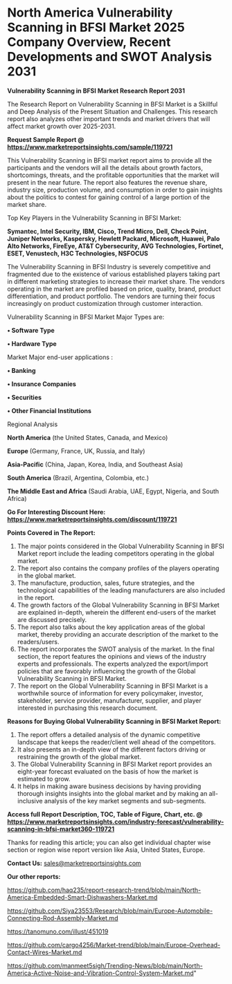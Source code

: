 # North America Vulnerability Scanning in BFSI Market 2025 Company Overview, Recent Developments and SWOT Analysis 2031

<strong>Vulnerability Scanning in BFSI Market Research Report 2031</strong>

The Research Report on Vulnerability Scanning in BFSI Market is a Skillful and Deep Analysis of the Present Situation and Challenges. This research report also analyzes other important trends and market drivers that will affect market growth over 2025-2031.

<strong>Request Sample Report @ <a href=https://www.marketreportsinsights.com/sample/119721>https://www.marketreportsinsights.com/sample/119721</a></strong>

This Vulnerability Scanning in BFSI market report aims to provide all the participants and the vendors will all the details about growth factors, shortcomings, threats, and the profitable opportunities that the market will present in the near future. The report also features the revenue share, industry size, production volume, and consumption in order to gain insights about the politics to contest for gaining control of a large portion of the market share.

Top Key Players in the Vulnerability Scanning in BFSI Market:

<strong>Symantec, Intel Security, IBM, Cisco, Trend Micro, Dell, Check Point, Juniper Networks, Kaspersky, Hewlett Packard, Microsoft, Huawei, Palo Alto Networks, FireEye, AT&T Cybersecurity, AVG Technologies, Fortinet, ESET, Venustech, H3C Technologies, NSFOCUS</strong>

The Vulnerability Scanning in BFSI Industry is severely competitive and fragmented due to the existence of various established players taking part in different marketing strategies to increase their market share. The vendors operating in the market are profiled based on price, quality, brand, product differentiation, and product portfolio. The vendors are turning their focus increasingly on product customization through customer interaction.

Vulnerability Scanning in BFSI Market Major Types are:

<strong>• Software Type

• Hardware Type</strong>

Market Major end-user applications :

<strong>• Banking

• Insurance Companies

• Securities

• Other Financial Institutions</strong>

Regional Analysis

</u><strong><b>North America</b></strong> (the United States, Canada, and Mexico)

<strong><b>Europe </b></strong>(Germany, France, UK, Russia, and Italy)

<strong><b>Asia-Pacific</b></strong> (China, Japan, Korea, India, and Southeast Asia)

<strong><b>South America</b></strong> (Brazil, Argentina, Colombia, etc.)

<strong><b>The Middle East and Africa</b></strong> (Saudi Arabia, UAE, Egypt, Nigeria, and South Africa)

<strong>Go For Interesting Discount Here: <a href=https://www.marketreportsinsights.com/discount/119721>https://www.marketreportsinsights.com/discount/119721</a></strong>

<strong>Points Covered in The Report:</strong>
<ol>
  <li>The major points considered in the Global Vulnerability Scanning in BFSI Market report include the leading competitors operating in the global market.</li>
  <li>The report also contains the company profiles of the players operating in the global market.</li>
  <li>The manufacture, production, sales, future strategies, and the technological capabilities of the leading manufacturers are also included in the report.</li>
  <li>The growth factors of the Global Vulnerability Scanning in BFSI Market are explained in-depth, wherein the different end-users of the market are discussed precisely.</li>
  <li>The report also talks about the key application areas of the global market, thereby providing an accurate description of the market to the readers/users.</li>
  <li>The report incorporates the SWOT analysis of the market. In the final section, the report features the opinions and views of the industry experts and professionals. The experts analyzed the export/import policies that are favorably influencing the growth of the Global Vulnerability Scanning in BFSI Market.</li>
  <li>The report on the Global Vulnerability Scanning in BFSI Market is a worthwhile source of information for every policymaker, investor, stakeholder, service provider, manufacturer, supplier, and player interested in purchasing this research document.</li>
</ol>
<strong>Reasons for Buying Global Vulnerability Scanning in BFSI Market Report:</strong>

<ol>
  <li>The report offers a detailed analysis of the dynamic competitive landscape that keeps the reader/client well ahead of the competitors.</li>
  <li>It also presents an in-depth view of the different factors driving or restraining the growth of the global market.</li>
  <li>The Global Vulnerability Scanning in BFSI Market report provides an eight-year forecast evaluated on the basis of how the market is estimated to grow.</li>
  <li>It helps in making aware business decisions by having providing thorough insights insights into the global market and by making an all-inclusive analysis of the key market segments and sub-segments.</li>
</ol>
<strong>Access full Report Description, TOC, Table of Figure, Chart, etc. @ <a href=https://www.marketreportsinsights.com/industry-forecast/vulnerability-scanning-in-bfsi-market360-119721>https://www.marketreportsinsights.com/industry-forecast/vulnerability-scanning-in-bfsi-market360-119721</a></strong>


Thanks for reading this article; you can also get individual chapter wise section or region wise report version like Asia, United States, Europe.

<strong>Contact Us:</strong>
sales@marketreportsinsights.com

<strong>Our other reports:</strong>

<a href=https://github.com/haq235/report-research-trend/blob/main/North-America-Embedded-Smart-Dishwashers-Market.md>https://github.com/haq235/report-research-trend/blob/main/North-America-Embedded-Smart-Dishwashers-Market.md</a>

<a href=https://github.com/Siya23553/Research/blob/main/Europe-Automobile-Connecting-Rod-Assembly-Market.md>https://github.com/Siya23553/Research/blob/main/Europe-Automobile-Connecting-Rod-Assembly-Market.md</a>

<a href=https://tanomuno.com/illust/451019>https://tanomuno.com/illust/451019</a>

<a href=https://github.com/cargo4256/Market-trend/blob/main/Europe-Overhead-Contact-Wires-Market.md>https://github.com/cargo4256/Market-trend/blob/main/Europe-Overhead-Contact-Wires-Market.md</a>

<a href=https://github.com/manmeet5sigh/Trending-News/blob/main/North-America-Active-Noise-and-Vibration-Control-System-Market.md>https://github.com/manmeet5sigh/Trending-News/blob/main/North-America-Active-Noise-and-Vibration-Control-System-Market.md</a>"
